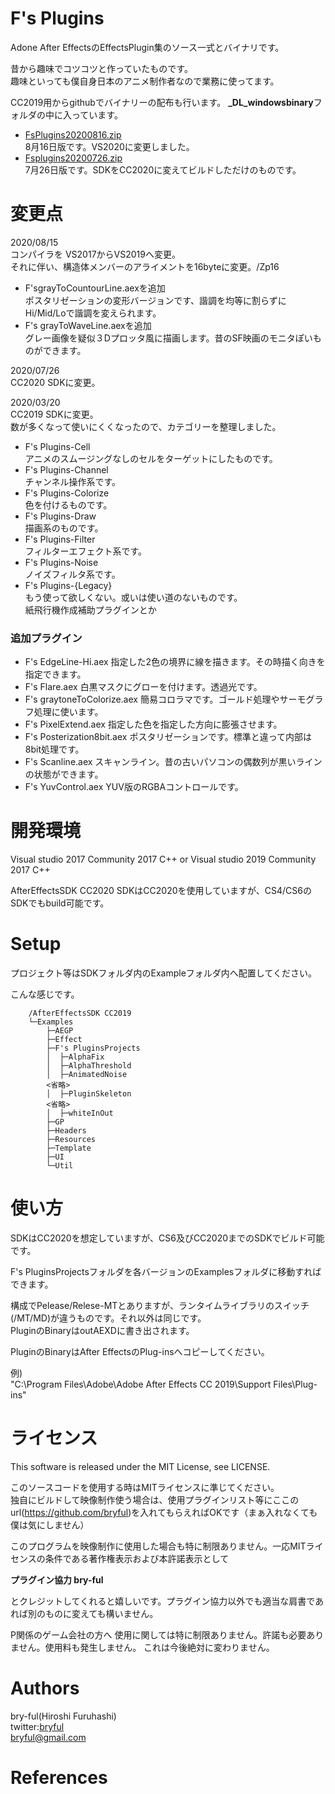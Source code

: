 ﻿# F's Plugins
Adone After EffectsのEffectsPlugin集のソース一式とバイナリです。  
  
昔から趣味でコツコツと作っていたものです。  
趣味といっても僕自身日本のアニメ制作者なので業務に使ってます。

CC2019用からgithubでバイナリーの配布も行います。
**_DL_windowsbinary**フォルダの中に入っています。  

* [FsPlugins20200816.zip](https://bit.ly/2PZqemC)  
8月16日版です。VS2020に変更しました。  
* [Fsplugins20200726.zip](https://bit.ly/2OXxZJj)  
7月26日版です。SDKをCC2020に変えてビルドしただけのものです。  

# 変更点
2020/08/15  
コンパイラを VS2017からVS2019へ変更。  
それに伴い、構造体メンバーのアライメントを16byteに変更。/Zp16  
  
* F'sgrayToCountourLine.aexを追加  
ポスタリゼーションの変形バージョンです、諧調を均等に割らずにHi/Mid/Loで諧調を変えられます。  
* F's grayToWaveLine.aexを追加  
グレー画像を疑似３Dプロッタ風に描画します。昔のSF映画のモニタぽいものができます。  
  
2020/07/26  
CC2020 SDKに変更。  
  
2020/03/20  
CC2019 SDKに変更。  
数が多くなって使いにくくなったので、カテゴリーを整理しました。  
* F's Plugins-Cell  
 アニメのスムージングなしのセルをターゲットにしたものです。
* F's Plugins-Channel  
 チャンネル操作系です。
* F's Plugins-Colorize  
 色を付けるものです。
* F's Plugins-Draw  
 描画系のものです。
* F's Plugins-Filter  
 フィルターエフェクト系です。
* F's Plugins-Noise  
 ノイズフィルタ系です。
* F's Plugins-{Legacy}  
 もう使って欲しくない。或いは使い道のないものです。  
 紙飛行機作成補助プラグインとか
### 追加プラグイン
* F's EdgeLine-Hi.aex  指定した2色の境界に線を描きます。その時描く向きを指定できます。
* F's Flare.aex 白黒マスクにグローを付けます。透過光です。
* F's graytoneToColorize.aex 簡易コロラマです。ゴールド処理やサーモグラフ処理に使います。
* F's PixelExtend.aex 指定した色を指定した方向に膨張させます。
* F's Posterization8bit.aex ポスタリゼーションです。標準と違って内部は8bit処理です。
* F's Scanline.aex スキャンライン。昔の古いパソコンの偶数列が黒いラインの状態ができます。
* F's YuvControl.aex YUV版のRGBAコントロールです。

# 開発環境
Visual studio 2017 Community 2017 C++ or Visual studio 2019 Community 2017 C++

AfterEffectsSDK CC2020
SDKはCC2020を使用していますが、CS4/CS6のSDKでもbuild可能です。  

# Setup
プロジェクト等はSDKフォルダ内のExampleフォルダ内へ配置してください。

こんな感じです。

        /AfterEffectsSDK CC2019  
        └─Examples  
            ├─AEGP  
            ├─Effect  
            ├─F's PluginsProjects  
            │  ├─AlphaFix  
            │  ├─AlphaThreshold  
            │  ├─AnimatedNoise  
            <省略>  
            │  ├─PluginSkeleton  
            <省略>  
            │  ├─whiteInOut  
            ├─GP 
            ├─Headers  
            ├─Resources  
            ├─Template  
            ├─UI  
            └─Util  

# 使い方

SDKはCC2020を想定していますが、CS6及びCC2020までのSDKでビルド可能です。
  
F's PluginsProjectsフォルダを各バージョンのExamplesフォルダに移動すればできます。
  

構成でPelease/Relese-MTとありますが、ランタイムライブラリのスイッチ(/MT/MD)が違うものです。それ以外は同じです。  
PluginのBinaryはoutAEXDに書き出されます。  

PluginのBinaryはAfter EffectsのPlug-insへコピーしてください。  
  
例)  
"C:\Program Files\Adobe\Adobe After Effects CC 2019\Support Files\Plug-ins"


# ライセンス

This software is released under the MIT License, see LICENSE. 
  
このソースコードを使用する時はMITライセンスに準じてください。  
独自にビルドして映像制作使う場合は、使用プラグインリスト等にここのurl(https://github.com/bryful)を入れてもらえればOKです（まぁ入れなくても僕は気にしません）  

このプログラムを映像制作に使用した場合も特に制限ありません。一応MITライセンスの条件である著作権表示および本許諾表示として  

**プラグイン協力 bry-ful**  

とクレジットしてくれると嬉しいです。プラグイン協力以外でも適当な肩書であれば別のものに変えても構いません。

P関係のゲーム会社の方へ 
使用に関しては特に制限ありません。許諾も必要ありません。使用料も発生しません。 
これは今後絶対に変わりません。



# Authors

bry-ful(Hiroshi Furuhashi)  
twitter:[bryful](https://twitter.com/bryful)  
bryful@gmail.com  

# References

